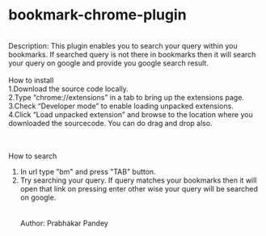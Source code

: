 # bookmark-chrome-plugin
<br/>
Description: This plugin enables you to search your query within you bookmarks. If searched query is not there in bookmarks then it will search your query on google and provide you google search result.
<br/><br/>
How to install
<br/>
1.Download the source code locally.<br/>
2.Type “chrome://extensions” in a tab to bring up the extensions page.<br/>
3.Check “Developer mode” to enable loading unpacked extensions.<br/>
4.Click “Load unpacked extension” and browse to the location where you downloaded the sourcecode. You can do drag and drop also.<br/>

<br/><br/>
How to search
<br/>
1. In url type "bm" and press "TAB" button.<br/>
2. Try searching your query. If query matches your bookmarks then it will open that link on pressing enter other wise your query will be searched on google.<br/>
<br/><br/>
Author: Prabhakar Pandey

